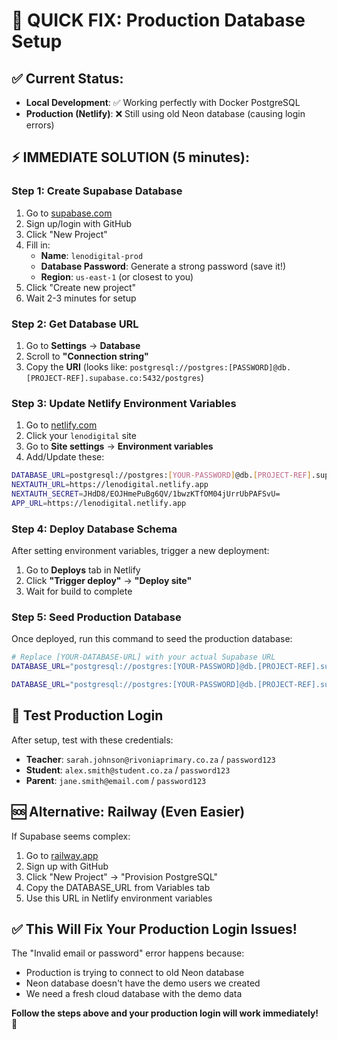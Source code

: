 # 🚨 QUICK FIX: Production Database Setup

## ✅ Current Status:
- **Local Development**: ✅ Working perfectly with Docker PostgreSQL
- **Production (Netlify)**: ❌ Still using old Neon database (causing login errors)

## ⚡ IMMEDIATE SOLUTION (5 minutes):

### Step 1: Create Supabase Database
1. Go to [supabase.com](https://supabase.com)
2. Sign up/login with GitHub
3. Click "New Project"
4. Fill in:
   - **Name**: `lenodigital-prod`
   - **Database Password**: Generate a strong password (save it!)
   - **Region**: `us-east-1` (or closest to you)
5. Click "Create new project"
6. Wait 2-3 minutes for setup

### Step 2: Get Database URL
1. Go to **Settings** → **Database**
2. Scroll to **"Connection string"**
3. Copy the **URI** (looks like: `postgresql://postgres:[PASSWORD]@db.[PROJECT-REF].supabase.co:5432/postgres`)

### Step 3: Update Netlify Environment Variables
1. Go to [netlify.com](https://netlify.com)
2. Click your `lenodigital` site
3. Go to **Site settings** → **Environment variables**
4. Add/Update these:

```bash
DATABASE_URL=postgresql://postgres:[YOUR-PASSWORD]@db.[PROJECT-REF].supabase.co:5432/postgres
NEXTAUTH_URL=https://lenodigital.netlify.app
NEXTAUTH_SECRET=JHdD8/EOJHmePuBg6QV/1bwzKTfOM04jUrrUbPAFSvU=
APP_URL=https://lenodigital.netlify.app
```

### Step 4: Deploy Database Schema
After setting environment variables, trigger a new deployment:

1. Go to **Deploys** tab in Netlify
2. Click **"Trigger deploy"** → **"Deploy site"**
3. Wait for build to complete

### Step 5: Seed Production Database
Once deployed, run this command to seed the production database:

```bash
# Replace [YOUR-DATABASE-URL] with your actual Supabase URL
DATABASE_URL="postgresql://postgres:[YOUR-PASSWORD]@db.[PROJECT-REF].supabase.co:5432/postgres" npx prisma db push

DATABASE_URL="postgresql://postgres:[YOUR-PASSWORD]@db.[PROJECT-REF].supabase.co:5432/postgres" npm run db:seed
```

## 🎯 Test Production Login

After setup, test with these credentials:
- **Teacher**: `sarah.johnson@rivoniaprimary.co.za` / `password123`
- **Student**: `alex.smith@student.co.za` / `password123`
- **Parent**: `jane.smith@email.com` / `password123`

## 🆘 Alternative: Railway (Even Easier)

If Supabase seems complex:
1. Go to [railway.app](https://railway.app)
2. Sign up with GitHub
3. Click "New Project" → "Provision PostgreSQL"
4. Copy the DATABASE_URL from Variables tab
5. Use this URL in Netlify environment variables

## ✅ This Will Fix Your Production Login Issues!

The "Invalid email or password" error happens because:
- Production is trying to connect to old Neon database
- Neon database doesn't have the demo users we created
- We need a fresh cloud database with the demo data

**Follow the steps above and your production login will work immediately!** 🚀
